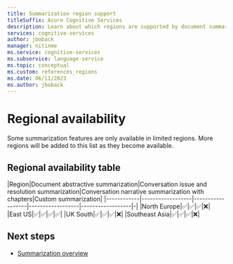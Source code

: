 ```yaml
---
title: Summarization region support
titleSuffix: Azure Cognitive Services
description: Learn about which regions are supported by document summarization.
services: cognitive-services
author: jboback
manager: nitinme
ms.service: cognitive-services
ms.subservice: language-service
ms.topic: conceptual
ms.custom: references_regions
ms.date: 06/11/2023
ms.author: jboback
---
```


# Regional availability

Some summarization features are only available in limited regions. More regions will be added to this list as they become available.

## Regional availability table

|Region|Document abstractive summarization|Conversation issue and resolution summarization|Conversation narrative summarization with chapters|Custom summarization|
|------------|------------------|------------------|------------------|------------------|-|
|North Europe|&#9989;|&#9989;|&#9989;|&#10060;|
|East US|&#9989;|&#9989;|&#9989;|&#9989;|
|UK South|&#9989;|&#9989;|&#9989;|&#10060;|
|Southeast Asia|&#9989;|&#9989;|&#9989;|&#10060;|

## Next steps

* [Summarization overview](overview.md)